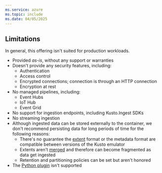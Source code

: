 ```yaml
---
ms.service: azure
ms.topic: include
ms.date: 04/05/2025
---
```


## Limitations

In general, this offering isn't suited for production workloads.

- Provided *as-is*, without any support or warranties
- Doesn't provide any security features, including:
  - Authentication
  - Access control
  - Encrypted connections; connection is through an HTTP connection
  - Encryption at rest
- No managed pipelines, including:  
  - Event Hubs
  - IoT Hub
  - Event Grid
- No support for ingestion endpoints, including Kusto.Ingest SDKs
- No streaming ingestion
- Although ingested data can be stored externally to the container, we don't recommend persisting data for long periods of time for the following reasons:
  - There's no guarantee the [extent](/kusto/management/extents-overview?view=azure-data-explorer&preserve-view=true) format or the metadata format are compatible between versions of the Kusto emulator
  - Extents aren't [merged](/kusto/management/merge-policy?view=azure-data-explorer&preserve-view=true) and therefore can become fragmented as data get ingested
  - Retention and partitioning policies can be set but aren't honored
- The [Python plugin](/kusto/query/python-plugin?view=azure-data-explorer&preserve-view=true?view=azure-data-explorer&preserve-view=true) isn't supported
